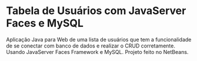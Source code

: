 # Tabela de Usuários com JavaServer Faces e MySQL

Aplicação Java para Web de uma lista de usuários que tem a funcionalidade de se conectar com banco de dados e realizar o CRUD corretamente. Usando JavaServer Faces Framework e MySQL. Projeto feito no NetBeans.
